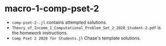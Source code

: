 # macro-1-comp-pset-2


- `comp-pset-2-.jl` contains attempted solutions.
- `Theory_of_Income_I_Computational_Problem_Set_2_2020_Student-2.pdf` is the homework instructions.
- `Comp Pset 2 2020 for Students.jl` Chase's template solutions.
